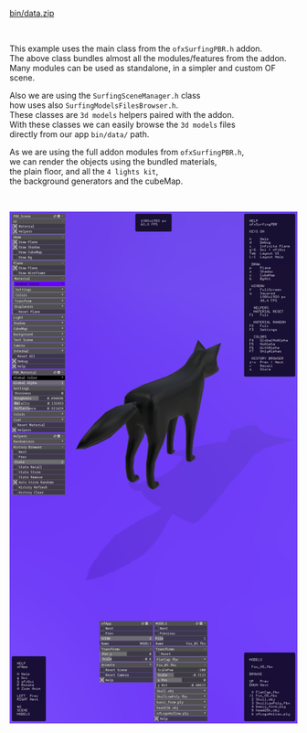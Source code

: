 
[bin/data.zip](https://mega.nz/file/saMXjATJ#hCcfG5KWJrRnwX85Wy0MmH0JMViaToS1MyOejCIxSZY)

</br>

This example uses the main class from the `ofxSurfingPBR.h` addon.  
The above class  bundles almost all the modules/features from the addon.  
Many modules can be used as standalone, in a simpler and custom OF scene.  

Also we are using the `SurfingSceneManager.h` class  
how uses also `SurfingModelsFilesBrowser.h`.  
These classes are `3d models` helpers paired with the addon.  
With these classes we can easily browse the `3d models` files  
directly from our app `bin/data/` path.  

As we are using the full addon modules from `ofxSurfingPBR.h`,  
we can render the objects using the bundled materials,  
the plain floor, and all the `4 lights kit`,  
the background generators and the cubeMap.  

</br>

![](Capture.PNG)